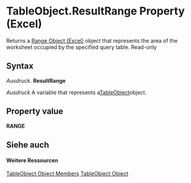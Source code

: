 
# TableObject.ResultRange Property (Excel)

Returns a [Range Object (Excel)](b8207778-0dcc-4570-1234-f130532cc8cd.md) object that represents the area of the worksheet occupied by the specified query table. Read-only


## Syntax

 _Ausdruck_. **ResultRange**

 _Ausdruck_ A variable that represents a[TableObject](c853beb6-f2e7-dda0-b33a-8110a6c23de8.md)object.


## Property value

 **RANGE**


## Siehe auch


#### Weitere Ressourcen


[TableObject Object Members](http://msdn.microsoft.com/library/6fbca0ef-b855-d09c-f2ba-579d50f802fb%28Office.15%29.aspx)
[TableObject Object](c853beb6-f2e7-dda0-b33a-8110a6c23de8.md)